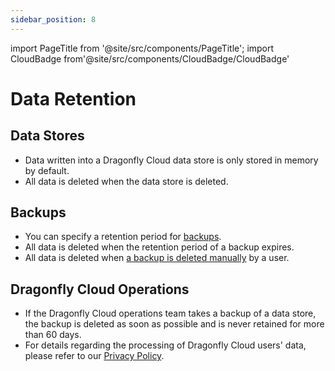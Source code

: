 ```yaml
---
sidebar_position: 8
---
```


import PageTitle from '@site/src/components/PageTitle';
import CloudBadge from'@site/src/components/CloudBadge/CloudBadge'

# Data Retention

<CloudBadge/>

<PageTitle title="Data Retention | Dragonfly Cloud" />

## Data Stores

- Data written into a Dragonfly Cloud data store is only stored in memory by default.
- All data is deleted when the data store is deleted.

## Backups

- You can specify a retention period for [backups](backups.md).
- All data is deleted when the retention period of a backup expires.
- All data is deleted when [a backup is deleted manually](backups#viewing-and-deleting-backups) by a user.

## Dragonfly Cloud Operations

- If the Dragonfly Cloud operations team takes a backup of a data store, the backup is deleted as soon as possible and is never retained for more than 60 days.
- For details regarding the processing of Dragonfly Cloud users' data, please refer to our [Privacy Policy](https://www.dragonflydb.io/privacy).
